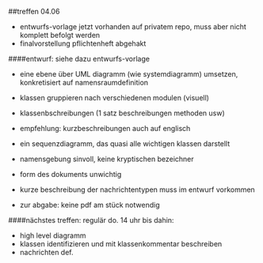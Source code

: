 ##treffen 04.06

- entwurfs-vorlage jetzt vorhanden auf privatem repo, muss aber nicht komplett befolgt werden
- finalvorstellung pflichtenheft abgehakt

####entwurf:
siehe dazu entwurfs-vorlage
- eine ebene über UML diagramm (wie systemdiagramm) umsetzen, konkretisiert auf namensraumdefinition
- klassen gruppieren nach verschiedenen modulen (visuell)
- klassenbschreibungen (1 satz beschreibungen methoden usw)
- empfehlung: kurzbeschreibungen auch auf englisch
- ein sequenzdiagramm, das quasi alle wichtigen klassen darstellt
- namensgebung sinvoll, keine kryptischen bezeichner
- form des dokuments unwichtig

- kurze beschreibung der nachrichtentypen muss im entwurf vorkommen
- zur abgabe: keine pdf am stück notwendig

####nächstes treffen: regulär do. 14 uhr
bis dahin:
- high level diagramm 
- klassen identifizieren und mit klassenkommentar beschreiben
- nachrichten def.
